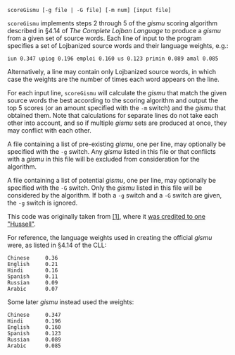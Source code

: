     scoreGismu [-g file | -G file] [-m num] [input file]

`scoreGismu` implements steps 2 through 5 of the _gismu_ scoring algorithm
described in §4.14 of _The Complete Lojban Language_ to produce a _gismu_ from
a given set of source words.  Each line of input to the program specifies a set
of Lojbanized source words and their language weights, e.g.:

    iun 0.347 upiog 0.196 emploi 0.160 us 0.123 primin 0.089 amal 0.085

Alternatively, a line may contain only Lojbanized source words, in which case
the weights are the number of times each word appears on the line.

For each input line, `scoreGismu` will calculate the _gismu_ that match the
given source words the best according to the scoring algorithm and output the
top 5 scores (or an amount specified with the `-m` switch) and the _gismu_ that
obtained them.  Note that calculations for separate lines do not take each
other into account, and so if multiple _gismu_ sets are produced at once, they
may conflict with each other.

A file containing a list of pre-existing _gismu_, one per line, may optionally
be specified with the `-g` switch.  Any _gismu_ listed in this file or that
conflicts with a _gismu_ in this file will be excluded from consideration for
the algorithm.

A file containing a list of potential _gismu_, one per line, may optionally be
specified with the `-G` switch.  Only the _gismu_ listed in this file will be
considered by the algorithm.  If both a `-g` switch and a `-G` switch are
given, the `-g` switch is ignored.

This code was originally taken from [\[1\]][1], where it [was credited to one
"Hussell"][2].

For reference, the language weights used in creating the official _gismu_ were,
as listed in §4.14 of the CLL:

    Chinese     0.36
    English     0.21
    Hindi       0.16
    Spanish     0.11
    Russian     0.09
    Arabic      0.07

Some later _gismu_ instead used the weights:

    Chinese     0.347
    Hindi       0.196
    English     0.160
    Spanish     0.123
    Russian     0.089
    Arabic      0.085

[1]: https://groups.google.com/d/msg/lojban/MYL6KsfNKzc/-6LiJISgP0MJ
[2]: https://groups.google.com/d/msg/lojban/MYL6KsfNKzc/O3LFGdRV5WEJ
